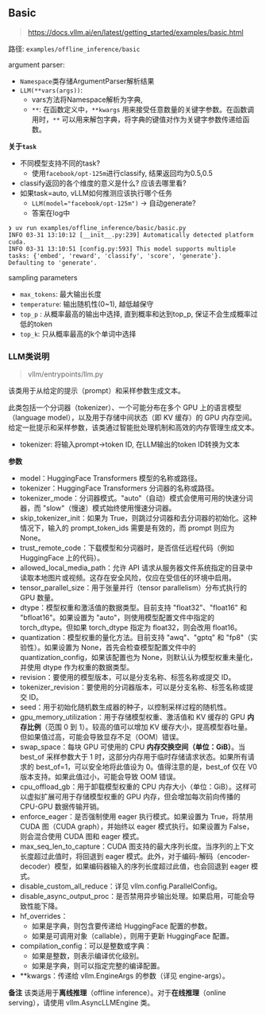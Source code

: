 ## Basic
> https://docs.vllm.ai/en/latest/getting_started/examples/basic.html

路径: `examples/offline_inference/basic`

argument parser: 
- `Namespace`类存储ArgumentParser解析结果
- `LLM(**vars(args))`: 
	- vars方法将Namespace解析为字典, 
	- `**`: 在函数定义中，`**kwargs` 用来接受任意数量的关键字参数。在函数调用时，`**` 可以用来解包字典，将字典的键值对作为关键字参数传递给函数。

**关于`task`**
- 不同模型支持不同的task? 
	- 使用`facebook/opt-125m`进行classify, 结果返回均为0.5,0.5
- classify返回的各个维度的意义是什么? 应该去哪里看?
- 如果task=auto, vLLM如何推测应该执行哪个任务
	- `LLM(model="facebook/opt-125m")` -> 自动generate?
	- 答案在log中
```shell
❯ uv run examples/offline_inference/basic/basic.py
INFO 03-31 13:10:12 [__init__.py:239] Automatically detected platform cuda.
INFO 03-31 13:10:51 [config.py:593] This model supports multiple tasks: {'embed', 'reward', 'classify', 'score', 'generate'}. Defaulting to 'generate'.
```

sampling parameters
- `max_tokens`: 最大输出长度
- `temperature`: 输出随机性(0~1), 越低越保守
- `top_p` : 从概率最高的输出中选择, 直到概率和达到top_p, 保证不会生成概率过低的token
- `top_k`: 只从概率最高的k个单词中选择

### LLM类说明
> vllm/entrypoints/llm.py

该类用于从给定的提示（prompt）和采样参数生成文本。

此类包括一个分词器（tokenizer）、一个可能分布在多个 GPU 上的语言模型（language model），以及用于存储中间状态（即 KV 缓存）的 GPU 内存空间。给定一批提示和采样参数，该类通过智能批处理机制和高效的内存管理生成文本。
- tokenizer: 将输入prompt->token ID, 在LLM输出的token ID转换为文本

**参数**

- model：HuggingFace Transformers 模型的名称或路径。
- tokenizer：HuggingFace Transformers 分词器的名称或路径。
- tokenizer_mode：分词器模式。"auto"（自动）模式会使用可用的快速分词器，而 "slow"（慢速）模式始终使用慢速分词器。
- skip_tokenizer_init：如果为 True，则跳过分词器和去分词器的初始化。这种情况下，输入的 prompt_token_ids 需要是有效的，而 prompt 则应为 None。
- trust_remote_code：下载模型和分词器时，是否信任远程代码（例如 HuggingFace 上的代码）。
- allowed_local_media_path：允许 API 请求从服务器文件系统指定的目录中读取本地图片或视频。这存在安全风险，仅应在受信任的环境中启用。
- tensor_parallel_size：用于张量并行（tensor parallelism）分布式执行的 GPU 数量。
- dtype：模型权重和激活值的数据类型。目前支持 "float32"、"float16" 和 "bfloat16"。如果设置为 "auto"，则使用模型配置文件中指定的 torch_dtype。但如果 torch_dtype 指定为 float32，则会改用 float16。
- quantization：模型权重的量化方法。目前支持 "awq"、"gptq" 和 "fp8"（实验性）。如果设置为 None，首先会检查模型配置文件中的 quantization_config，如果该配置也为 None，则默认认为模型权重未量化，并使用 dtype 作为权重的数据类型。
- revision：要使用的模型版本，可以是分支名称、标签名称或提交 ID。
- tokenizer_revision：要使用的分词器版本，可以是分支名称、标签名称或提交 ID。
- seed：用于初始化随机数生成器的种子，以控制采样过程的随机性。
- gpu_memory_utilization：用于存储模型权重、激活值和 KV 缓存的 GPU **内存比例**（范围 0 到 1）。较高的值可以增加 KV 缓存大小，提高模型吞吐量。但如果值过高，可能会导致显存不足（OOM）错误。
- swap_space：每块 GPU 可使用的 CPU **内存交换空间（单位：GiB）**。当 best_of 采样参数大于 1 时，这部分内存用于临时存储请求状态。如果所有请求的 best_of=1，可以安全地将此值设为 0。值得注意的是，best_of 仅在 V0 版本支持。如果此值过小，可能会导致 OOM 错误。
- cpu_offload_gb：用于卸载模型权重的 CPU 内存大小（单位：GiB）。这样可以虚拟扩展可用于存储模型权重的 GPU 内存，但会增加每次前向传播的 CPU-GPU 数据传输开销。
- enforce_eager：是否强制使用 eager 执行模式。如果设置为 True，将禁用 CUDA 图（CUDA graph），并始终以 eager 模式执行。如果设置为 False，则会混合使用 CUDA 图和 eager 模式。
- max_seq_len_to_capture：CUDA 图支持的最大序列长度。当序列的上下文长度超过此值时，将回退到 eager 模式。此外，对于编码-解码（encoder-decoder）模型，如果编码器输入的序列长度超过此值，也会回退到 eager 模式。
- disable_custom_all_reduce：详见 vllm.config.ParallelConfig。
- disable_async_output_proc：是否禁用异步输出处理。如果启用，可能会导致性能下降。
- hf_overrides：
	- 如果是字典，则包含要传递给 HuggingFace 配置的参数。
	- 如果是可调用对象（callable），则用于更新 HuggingFace 配置。
- compilation_config：可以是整数或字典：
	- 如果是整数，则表示编译优化级别。
	- 如果是字典，则可以指定完整的编译配置。
- **kwargs：传递给 vllm.EngineArgs 的参数（详见 engine-args）。

**备注**
该类适用于**离线推理**（offline inference）。对于**在线推理**（online serving），请使用 vllm.AsyncLLMEngine 类。